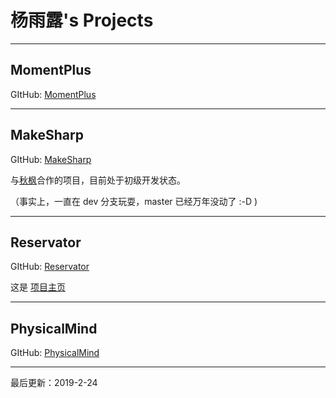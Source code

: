 # 杨雨露's Projects

---

## MomentPlus

GItHub: [MomentPlus](https://github.com/tanpero/MomentPlus/)

---

## MakeSharp

GItHub: [MakeSharp](https://github.com/tanpero-project/MakeSharp/)

与[秋枫](https://github.com/qiufeng54321)合作的项目，目前处于初级开发状态。

（事实上，一直在 dev 分支玩耍，master 已经万年没动了 :-D  )

---

## Reservator

GItHub: [Reservator](https://github.com/tanpero/Reservator/)

这是 [项目主页](reservator-project) 

---

## PhysicalMind

GItHub: [PhysicalMind](https://github.com/tanpero/PhysicalMind/)

---

最后更新：2019-2-24

